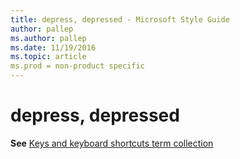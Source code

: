 ```yaml
---
title: depress, depressed - Microsoft Style Guide
author: pallep
ms.author: pallep
ms.date: 11/19/2016
ms.topic: article
ms.prod = non-product specific
---
```


# depress, depressed

**See** [Keys and keyboard shortcuts term collection](/style-guide/a-z-word-list-term-collections/term-collections/keys-keyboard-shortcuts)
